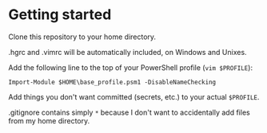 Getting started
===============

Clone this repository to your home directory.

.hgrc and .vimrc will be automatically included, on Windows and Unixes.

Add the following line to the top of your PowerShell profile (`vim $PROFILE`):

    Import-Module $HOME\base_profile.psm1 -DisableNameChecking

Add things you don't want committed (secrets, etc.) to your actual `$PROFILE`.

.gitignore contains simply `*` because I don't want to accidentally add files from my home directory.
